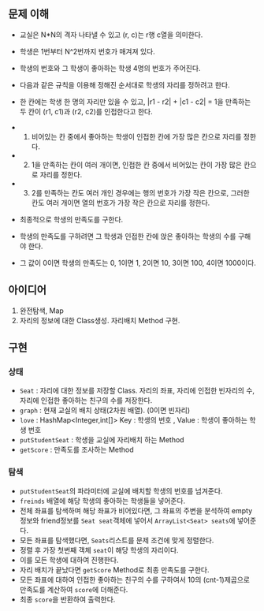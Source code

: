 ## 문제 이해
* 교실은 N*N의 격자 나타낼 수 있고 (r, c)는 r행 c열을 의미한다. 
* 학생은 1번부터 N^2번까지 번호가 매겨져 있다.
* 학생의 번호와 그 학생이 좋아하는 학생 4명의 번호가 주어진다.
* 다음과 같은 규칙을 이용해 정해진 순서대로 학생의 자리를 정하려고 한다.
* 한 칸에는 학생 한 명의 자리만 있을 수 있고, |r1 - r2| + |c1 - c2| = 1을 만족하는 두 칸이 (r1, c1)과 (r2, c2)를 인접한다고 한다.

* 1. 비어있는 칸 중에서 좋아하는 학생이 인접한 칸에 가장 많은 칸으로 자리를 정한다.
* 2. 1을 만족하는 칸이 여러 개이면, 인접한 칸 중에서 비어있는 칸이 가장 많은 칸으로 자리를 정한다.
* 3. 2를 만족하는 칸도 여러 개인 경우에는 행의 번호가 가장 작은 칸으로, 그러한 칸도 여러 개이면 열의 번호가 가장 작은 칸으로 자리를 정한다.

* 최종적으로 학생의 만족도를 구한다.
* 학생의 만족도를 구하려면 그 학생과 인접한 칸에 앉은 좋아하는 학생의 수를 구해야 한다.
* 그 값이 0이면 학생의 만족도는 0, 1이면 1, 2이면 10, 3이면 100, 4이면 1000이다.

## 아이디어
1. 완전탐색, Map
2. 자리의 정보에 대한 Class생성. 자리배치 Method 구현.
## 구현
### 상태
* `Seat` : 자리에 대한 정보를 저장할 Class. 자리의 좌표, 자리에 인접한 빈자리의 수, 자리에 인접한 좋아하는 친구의 수를 저장한다.
* `graph` : 현재 교실의 배치 상태(2차원 배열). (0이면 빈자리)
* `love` : HashMap<Integer,int[]>  Key : 학생의 번호 , Value : 학생이 좋아하는 학생 번호 
* `putStudentSeat` : 학생을 교실에 자리배치 하는 Method
* `getScore` : 만족도를 조사하는 Method
  

### 탐색
* `putStudentSeat`의 파라미터에 교실에 배치할 학생의 번호를 넘겨준다.
* `freinds` 배열에 해당 학생의 좋아하는 학생들을 넣어준다.
* 전체 좌표를 탐색하며 해당 좌표가 비어있다면, 그 좌표의 주변을 분석하여 empty정보와 friend정보를 `Seat seat`객체에 넣어서 `ArrayList<Seat> seats`에 넣어준다.
* 모든 좌표를 탐색했다면, `Seats`리스트를 문제 조건에 맞게 정렬한다.
* 정렬 후 가장 첫번째 객체 `seat`이 해당 학생의 자리이다.
* 이를 모든 학생에 대하여 진행한다.
* 자리 배치가 끝났다면 `getScore` Method로 최종 만족도를 구한다.
* 모든 좌표에 대하여 인접한 좋아하는 친구의 수를 구하여서 10의 (cnt-1)제곱으로 만족도를 계산하여 `score`에 더해준다.
* 최종 `score`을 반환하여 출력한다.
